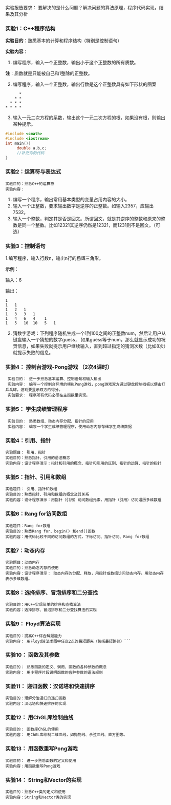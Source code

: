 实验报告要求： 要解决的是什么问题？解决问题的算法原理，程序代码实现，结果及其分析

### 实验1：C++程序结构

**实验目的**：熟悉基本的计算和程序结构（特别是控制语句）

**实验内容**：

1. 编写程序，输入一个正整数，输出小于这个正整数的所有质数。

**注**：质数就是只能被自己和1整除的正整数。

2. 编写程序，输入一个正整数，输出行数是这个正整数具有如下形状的图案
```
      *
    * *
  * * *
* * * *
```
3. 输入一元二次方程的系数，输出这个一元二次方程的根，如果没有根，则输出某种提示。
```cpp
#include <cmath>
#include <iostream>
int main(){
     double a,b,c;
     //补充你的代码
}
```


### 实验2：运算符与表达式
```
实验目的：熟悉C++的运算符
实验内容：
```
1.	编写一个程序，输出常用基本类型的变量占用内容的大小。
2.	输入一个正整数，要求输出数字是逆序的正整数。如输入2357，应输出7532。
3.	输入一个整数，判定其是否是回文。所谓回文，就是其逆序的整数和原来的整数是同一个整数。比如12321其逆序仍然是12321，而1231则不是回文。（可选）

### 实验3：控制语句
1.编写程序，输入行数n，输出n行的杨辉三角形。

**示例**：

输入：6

输出：
```
1
1   1
1   2   1
1   3   3   1
1   4   6   4    1
1   5   10  10   5   1
```

2. 猜数字游戏：下列程序随机生成一个1到100之间的正整数num，然后让用户从键盘输入一个猜想的数字guess，
如果guess等于num，那么就显示成功的祝贺信息，如果失败就提示用户继续输入，直到超过指定的猜测次数（比如8次）就提示失败的信息。

### 实验4： 控制台游戏-Pong游戏 （2次4课时）

```
 实验目的： 进一步熟悉基本运算、控制语句和输入输出
 实验内容： 编写一个控制台环境的模拟Pong游戏，pong游戏双方通过键盘控制挡板以便击打乒乓球，游戏要显示双方的得分。
 实验要求： 程序所有代码必须在主函数里实现。
```

### 实验5： 学生成绩管理程序
```
 实验目的： 熟悉数组、动态内存分配、指针的应用
 实验内容： 编写一个学生成绩管理程序，使用动态内存存储学生成绩数据 
```



### 实验4：引用、指针
```
实验题目： 引用、指针
实验目的：熟悉指针、引用的语法概念
实验内容：设计程序演示：指针和引用的概念、指针和引用的区别、指针的运算、指针的指针
```


### 实验5：指针、引用和数组
```
实验题目： 引用、指针和数组
实验目的：熟悉指针、引用和数组的概念及其关系
实验内容：设计程序演示：用指针（引用）访问数组元素，用指针（引用）访问遍历多维数组
```

### 实验6：Rang for访问数组
```
实验题目：Rang for数组
实验目的：熟悉Rang for、begin() 和end()函数
实验内容：用代码比较不同的访问数组的方式，下标访问、指针访问、Rang for数组
```

### 实验7：动态内存
```
实验题目：动态内存
实验目的：熟悉动态内存的使用
实验内容：设计程序演示： 动态内存的分配、释放，用指针或数组访问动态内存。用动态内存表示多维数组。
```

### 实验8：选择排序、冒泡排序和二分查找
```
实验目的：用C++实现简单的排序和查找算法
实验内容：选择排序、冒泡排序和二分查找算法的实现
```

### 实验9： Floyd算法实现
```
实验目的：提高C++综合解题能力
实验内容： 用Floyd算法求图中任意2点的最短距离（包括最短路径）```
```

### 实验10： 函数及其参数

```
实验目的： 熟悉函数的定义、调用、函数的各种参数的概念
实验内容： 用小程序片段说明函数的各种参数的语法规则
```

### 实验11： 递归函数：汉诺塔和快速排序
```
实验目的：理解分治递归的递归函数
实验内容：汉诺塔和快速排序的实现

```

### 实验12： 用ChGL库绘制曲线

```
实验目的： 函数库ChGL的使用
实验内容： 用ChGL库绘制二维曲线，如抛物线、余弦曲线、直方图等。
```

### 实验13： 用函数重写Pong游戏

```
实验目的： 进一步熟悉函数的定义和使用
实验内容：用函数重写Pong游戏
```

### 实验14： String和Vector的实现
```
实验目的：熟悉C++类的定义和使用
实验内容：String和Vector类的实现
```
